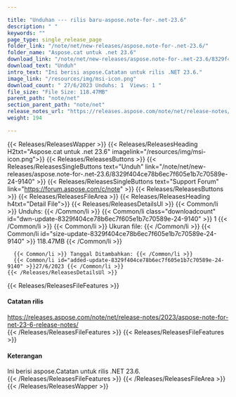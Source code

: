 ```yaml
---

title: "Unduhan --- rilis baru-aspose.note-for-.net-23.6"
description: " "
keywords: ""
page_type: single_release_page
folder_link: "/note/net/new-releases/aspose.note-for-.net-23.6/"
folder_name: "Aspose.cat untuk .net 23.6"
download_link: "/note/net/new-releases/aspose.note-for-.net-23.6/8329f404ce78b6ec7f605e1b7c70589e-24-9140"
download_text: "Unduh"
intro_text: "Ini berisi aspose.Catatan untuk rilis .NET 23.6."
image_link: "/resources/img/msi-icon.png"
download_count: " 27/6/2023 Unduhs: 1  Views: 1 "
file_size: "File Size: 118.47MB"
parent_path: "note/net"
section_parent_path: "note/net"
release_notes_url: "https://releases.aspose.com/note/net/release-notes/2023/aspose-note-for-net-23-6-release-notes/"
weight: 194

---
```


{{< Releases/ReleasesWapper >}}
  {{< Releases/ReleasesHeading H2txt="Aspose.cat untuk .net 23.6" imagelink="/resources/img/msi-icon.png">}}
  {{< Releases/ReleasesButtons >}}
    {{< Releases/ReleasesSingleButtons text="Unduh" link="/note/net/new-releases/aspose.note-for-.net-23.6/8329f404ce78b6ec7f605e1b7c70589e-24-9140" >}}
    {{< Releases/ReleasesSingleButtons text="Support Forum" link="https://forum.aspose.com/c/note" >}}
  {{< Releases/ReleasesButtons >}}
  {{< Releases/ReleasesFileArea >}}
    {{< Releases/ReleasesHeading h4txt="Detail File">}}
    {{< Releases/ReleasesDetailsUl >}}
      {{< Common/li >}} Unduhs: {{< /Common/li >}}
      {{< Common/li class="downloadcount" id="dwn-update-8329f404ce78b6ec7f605e1b7c70589e-24-9140" >}} 1 {{< /Common/li >}}
      {{< Common/li >}} Ukuran file: {{< /Common/li >}}
      {{< Common/li id="size-update-8329f404ce78b6ec7f605e1b7c70589e-24-9140" >}} 118.47MB {{< /Common/li >}}

      {{< Common/li >}} Tanggal Ditambahkan: {{< /Common/li >}}
      {{< Common/li id="added-update-8329f404ce78b6ec7f605e1b7c70589e-24-9140" >}}27/6/2023 {{< /Common/li >}}
    {{< /Releases/ReleasesDetailsUl >}}

  {{< Releases/ReleasesFileFeatures >}}
      <h4>Catatan rilis</h4><div><a href='https://releases.aspose.com/note/net/release-notes/2023/aspose-note-for-net-23-6-release-notes/'>https://releases.aspose.com/note/net/release-notes/2023/aspose-note-for-net-23-6-release-notes/</a></div>
  {{< /Releases/ReleasesFileFeatures >}}
  {{< Releases/ReleasesFileFeatures >}}
      <h4>Keterangan</h4><div class="HTMLDescription">Ini berisi aspose.Catatan untuk rilis .NET 23.6.</div>
  {{< /Releases/ReleasesFileFeatures >}}
 {{< /Releases/ReleasesFileArea >}}
{{< /Releases/ReleasesWapper >}}
